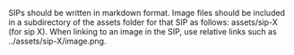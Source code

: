 SIPs should be written in markdown format. Image files should be included in a subdirectory of the assets folder for that SIP as follows: assets/sip-X (for sip X). When linking to an image in the SIP, use relative links such as ../assets/sip-X/image.png.

